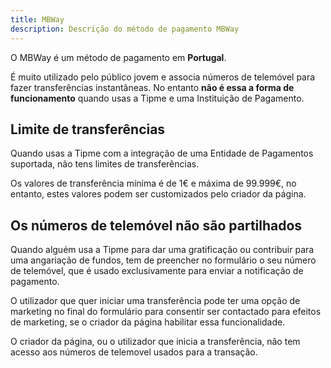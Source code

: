 ```yaml
---
title: MBWay
description: Descrição do método de pagamento MBWay
---
```


O MBWay é um método de pagamento em **Portugal**.

É muito utilizado pelo público jovem e associa números de telemóvel para fazer transferências instantâneas. No entanto **não é essa a forma de funcionamento** quando usas a Tipme e uma Instituição de Pagamento.

## Limite de transferências

Quando usas a Tipme com a integração de uma Entidade de Pagamentos suportada, não tens limites de transferências.

Os valores de transferência mínima é de 1€ e máxima de 99.999€, no entanto, estes valores podem ser customizados pelo criador da página.

## Os números de telemóvel não são partilhados

Quando alguém usa a Tipme para dar uma gratificação ou contribuir para uma angariação de fundos, tem de preencher no formulário o seu número de telemóvel, que é usado exclusivamente para enviar a notificação de pagamento.

O utilizador que quer iniciar uma transferência pode ter uma opção de marketing no final do formulário para consentir ser contactado para efeitos de marketing, se o criador da página habilitar essa funcionalidade.

O criador da página, ou o utilizador que inicia a transferência, não tem acesso aos números de telemovel usados para a transação.
